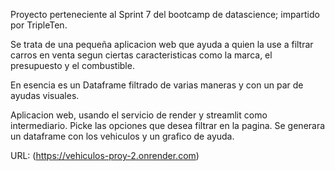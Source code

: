 Proyecto perteneciente al Sprint 7 del bootcamp de datascience; impartido por TripleTen.

Se trata de una pequeña aplicacion web que ayuda a quien la use a filtrar carros en venta segun ciertas caracteristicas como la marca, el presupuesto y el combustible.

En esencia es un Dataframe filtrado de varias maneras y con un par de ayudas visuales.

Aplicacion web, usando el servicio de render y streamlit como intermediario. Picke las opciones que desea filtrar en la pagina. Se generara un dataframe con los vehiculos y un grafico de ayuda.

URL: (https://vehiculos-proy-2.onrender.com)

